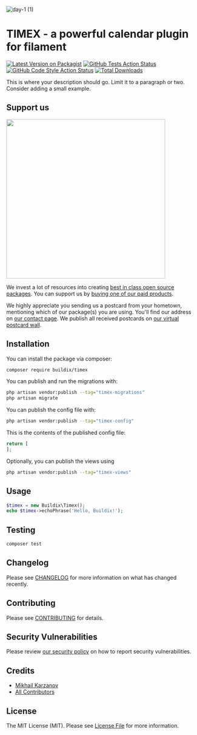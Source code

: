 ![day-1 (1)](https://user-images.githubusercontent.com/2136612/202689410-da6c8cbe-4184-4a1c-9735-b16b898eef60.jpeg)

# TIMEX - a powerful calendar plugin for filament

[![Latest Version on Packagist](https://img.shields.io/packagist/v/buildix/timex.svg?style=flat-square)](https://packagist.org/packages/buildix/timex)
[![GitHub Tests Action Status](https://img.shields.io/github/workflow/status/buildix/timex/run-tests?label=tests)](https://github.com/buildix/timex/actions?query=workflow%3Arun-tests+branch%3Amain)
[![GitHub Code Style Action Status](https://img.shields.io/github/workflow/status/buildix/timex/Fix%20PHP%20code%20style%20issues?label=code%20style)](https://github.com/buildix/timex/actions?query=workflow%3A"Fix+PHP+code+style+issues"+branch%3Amain)
[![Total Downloads](https://img.shields.io/packagist/dt/buildix/timex.svg?style=flat-square)](https://packagist.org/packages/buildix/timex)

This is where your description should go. Limit it to a paragraph or two. Consider adding a small example.

## Support us

[<img src="https://github-ads.s3.eu-central-1.amazonaws.com/Timex.jpg?t=1" width="419px" />](https://spatie.be/github-ad-click/Timex)

We invest a lot of resources into creating [best in class open source packages](https://spatie.be/open-source). You can support us by [buying one of our paid products](https://spatie.be/open-source/support-us).

We highly appreciate you sending us a postcard from your hometown, mentioning which of our package(s) you are using. You'll find our address on [our contact page](https://spatie.be/about-us). We publish all received postcards on [our virtual postcard wall](https://spatie.be/open-source/postcards).

## Installation

You can install the package via composer:

```bash
composer require buildix/timex
```

You can publish and run the migrations with:

```bash
php artisan vendor:publish --tag="timex-migrations"
php artisan migrate
```

You can publish the config file with:

```bash
php artisan vendor:publish --tag="timex-config"
```

This is the contents of the published config file:

```php
return [
];
```

Optionally, you can publish the views using

```bash
php artisan vendor:publish --tag="timex-views"
```

## Usage

```php
$timex = new Buildix\Timex();
echo $timex->echoPhrase('Hello, Buildix!');
```

## Testing

```bash
composer test
```

## Changelog

Please see [CHANGELOG](CHANGELOG.md) for more information on what has changed recently.

## Contributing

Please see [CONTRIBUTING](CONTRIBUTING.md) for details.

## Security Vulnerabilities

Please review [our security policy](../../security/policy) on how to report security vulnerabilities.

## Credits

- [Mikhail Karzanov](https://github.com/mikrosmile)
- [All Contributors](../../contributors)

## License

The MIT License (MIT). Please see [License File](LICENSE.md) for more information.
